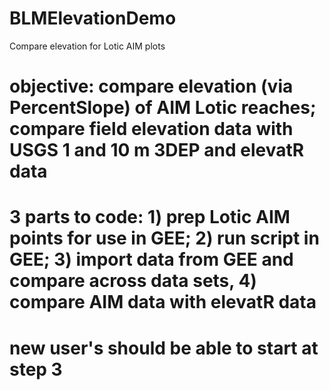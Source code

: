 # BLMElevationDemo
 Compare elevation for Lotic AIM plots

# objective: compare elevation (via PercentSlope) of AIM Lotic reaches; compare field elevation data with USGS 1 and 10 m 3DEP and elevatR data
# 3 parts to code: 1) prep Lotic AIM points for use in GEE; 2) run script in GEE; 3) import data from GEE and compare across data sets, 4) compare AIM data with elevatR data
# new user's should be able to start at step 3
